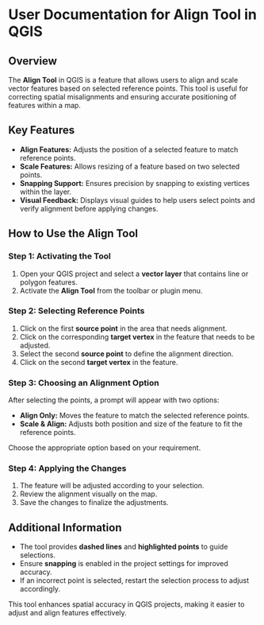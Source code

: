 # **User Documentation for Align Tool in QGIS**

## **Overview**

The **Align Tool** in QGIS is a feature that allows users to align and scale vector features based on selected reference points. This tool is useful for correcting spatial misalignments and ensuring accurate positioning of features within a map.

## **Key Features**

- **Align Features:** Adjusts the position of a selected feature to match reference points.
- **Scale Features:** Allows resizing of a feature based on two selected points.
- **Snapping Support:** Ensures precision by snapping to existing vertices within the layer.
- **Visual Feedback:** Displays visual guides to help users select points and verify alignment before applying changes.

## **How to Use the Align Tool**

### **Step 1: Activating the Tool**

1. Open your QGIS project and select a **vector layer** that contains line or polygon features.
2. Activate the **Align Tool** from the toolbar or plugin menu.

### **Step 2: Selecting Reference Points**

1. Click on the first **source point** in the area that needs alignment.
2. Click on the corresponding **target vertex** in the feature that needs to be adjusted.
3. Select the second **source point** to define the alignment direction.
4. Click on the second **target vertex** in the feature.

### **Step 3: Choosing an Alignment Option**

After selecting the points, a prompt will appear with two options:

- **Align Only:** Moves the feature to match the selected reference points.
- **Scale & Align:** Adjusts both position and size of the feature to fit the reference points.

Choose the appropriate option based on your requirement.

### **Step 4: Applying the Changes**

1. The feature will be adjusted according to your selection.
2. Review the alignment visually on the map.
3. Save the changes to finalize the adjustments.

## **Additional Information**

- The tool provides **dashed lines** and **highlighted points** to guide selections.
- Ensure **snapping** is enabled in the project settings for improved accuracy.
- If an incorrect point is selected, restart the selection process to adjust accordingly.

This tool enhances spatial accuracy in QGIS projects, making it easier to adjust and align features effectively.
